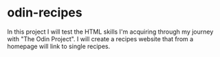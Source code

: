 # odin-recipes
In this project I will test the HTML skills I'm acquiring through my journey with "The Odin Project".
I will create a recipes website that from a homepage will link to single recipes.